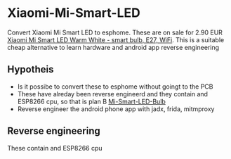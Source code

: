 # Xiaomi-Mi-Smart-LED
Convert Xiaomi Mi Smart LED to esphome. These are on sale for 2.90 EUR [Xiaomi Mi Smart LED Warm White - smart bulb, E27, WiFi](https://www.multitronic.fi/en/products/3519655/xiaomi-mi-smart-led-warm-white---smart-bulb--e27--wifi). This is a suitable cheap alternative to learn hardware and android app reverse engineering 

## Hypotheis 
- Is it possibe to convert these to esphome without goingt to the PCB
- These have alreday been reverse engineerd and they contain and ESP8266 cpu, so that is plan B [Mi-Smart-LED-Bulb](https://devices.esphome.io/devices/Mi-Smart-LED-Bulb)
- Reverse engineer the android phone app with jadx, frida, mitmproxy  

## Reverse engineering
These contain and ESP8266 cpu
